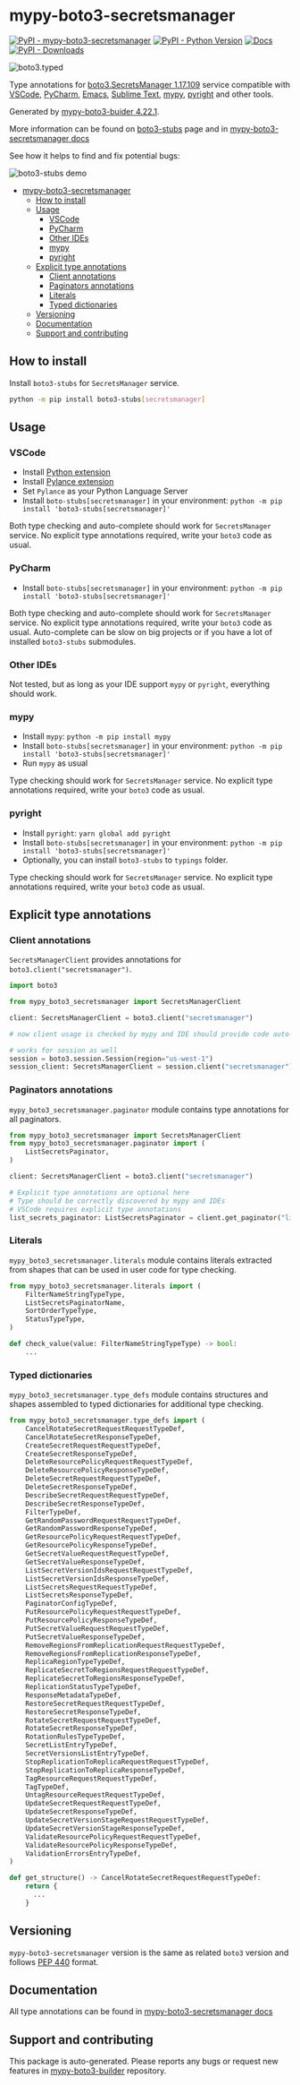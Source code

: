 <a id="mypy-boto3-secretsmanager"></a>

# mypy-boto3-secretsmanager

[![PyPI - mypy-boto3-secretsmanager](https://img.shields.io/pypi/v/mypy-boto3-secretsmanager.svg?color=blue)](https://pypi.org/project/mypy-boto3-secretsmanager)
[![PyPI - Python Version](https://img.shields.io/pypi/pyversions/mypy-boto3-secretsmanager.svg?color=blue)](https://pypi.org/project/mypy-boto3-secretsmanager)
[![Docs](https://img.shields.io/readthedocs/mypy-boto3-builder.svg?color=blue)](https://mypy-boto3-builder.readthedocs.io/)
[![PyPI - Downloads](https://img.shields.io/pypi/dw/mypy-boto3-secretsmanager?color=blue)](https://pypistats.org/packages/mypy-boto3-secretsmanager)

![boto3.typed](https://github.com/vemel/mypy_boto3_builder/raw/master/logo.png)

Type annotations for
[boto3.SecretsManager 1.17.109](https://boto3.amazonaws.com/v1/documentation/api/1.17.109/reference/services/secretsmanager.html#SecretsManager)
service compatible with [VSCode](https://code.visualstudio.com/),
[PyCharm](https://www.jetbrains.com/pycharm/),
[Emacs](https://www.gnu.org/software/emacs/),
[Sublime Text](https://www.sublimetext.com/),
[mypy](https://github.com/python/mypy),
[pyright](https://github.com/microsoft/pyright) and other tools.

Generated by
[mypy-boto3-buider 4.22.1](https://github.com/vemel/mypy_boto3_builder).

More information can be found on
[boto3-stubs](https://pypi.org/project/boto3-stubs/) page and in
[mypy-boto3-secretsmanager docs](https://vemel.github.io/boto3_stubs_docs/mypy_boto3_secretsmanager/)

See how it helps to find and fix potential bugs:

![boto3-stubs demo](https://github.com/vemel/mypy_boto3_builder/raw/master/demo.gif)

- [mypy-boto3-secretsmanager](#mypy-boto3-secretsmanager)
  - [How to install](#how-to-install)
  - [Usage](#usage)
    - [VSCode](#vscode)
    - [PyCharm](#pycharm)
    - [Other IDEs](#other-ides)
    - [mypy](#mypy)
    - [pyright](#pyright)
  - [Explicit type annotations](#explicit-type-annotations)
    - [Client annotations](#client-annotations)
    - [Paginators annotations](#paginators-annotations)
    - [Literals](#literals)
    - [Typed dictionaries](#typed-dictionaries)
  - [Versioning](#versioning)
  - [Documentation](#documentation)
  - [Support and contributing](#support-and-contributing)

<a id="how-to-install"></a>

## How to install

Install `boto3-stubs` for `SecretsManager` service.

```bash
python -m pip install boto3-stubs[secretsmanager]
```

<a id="usage"></a>

## Usage

<a id="vscode"></a>

### VSCode

- Install
  [Python extension](https://marketplace.visualstudio.com/items?itemName=ms-python.python)
- Install
  [Pylance extension](https://marketplace.visualstudio.com/items?itemName=ms-python.vscode-pylance)
- Set `Pylance` as your Python Language Server
- Install `boto-stubs[secretsmanager]` in your environment:
  `python -m pip install 'boto3-stubs[secretsmanager]'`

Both type checking and auto-complete should work for `SecretsManager` service.
No explicit type annotations required, write your `boto3` code as usual.

<a id="pycharm"></a>

### PyCharm

- Install `boto-stubs[secretsmanager]` in your environment:
  `python -m pip install 'boto3-stubs[secretsmanager]'`

Both type checking and auto-complete should work for `SecretsManager` service.
No explicit type annotations required, write your `boto3` code as usual.
Auto-complete can be slow on big projects or if you have a lot of installed
`boto3-stubs` submodules.

<a id="other-ides"></a>

### Other IDEs

Not tested, but as long as your IDE support `mypy` or `pyright`, everything
should work.

<a id="mypy"></a>

### mypy

- Install `mypy`: `python -m pip install mypy`
- Install `boto-stubs[secretsmanager]` in your environment:
  `python -m pip install 'boto3-stubs[secretsmanager]'`
- Run `mypy` as usual

Type checking should work for `SecretsManager` service. No explicit type
annotations required, write your `boto3` code as usual.

<a id="pyright"></a>

### pyright

- Install `pyright`: `yarn global add pyright`
- Install `boto-stubs[secretsmanager]` in your environment:
  `python -m pip install 'boto3-stubs[secretsmanager]'`
- Optionally, you can install `boto3-stubs` to `typings` folder.

Type checking should work for `SecretsManager` service. No explicit type
annotations required, write your `boto3` code as usual.

<a id="explicit-type-annotations"></a>

## Explicit type annotations

<a id="client-annotations"></a>

### Client annotations

`SecretsManagerClient` provides annotations for
`boto3.client("secretsmanager")`.

```python
import boto3

from mypy_boto3_secretsmanager import SecretsManagerClient

client: SecretsManagerClient = boto3.client("secretsmanager")

# now client usage is checked by mypy and IDE should provide code auto-complete

# works for session as well
session = boto3.session.Session(region="us-west-1")
session_client: SecretsManagerClient = session.client("secretsmanager")
```

<a id="paginators-annotations"></a>

### Paginators annotations

`mypy_boto3_secretsmanager.paginator` module contains type annotations for all
paginators.

```python
from mypy_boto3_secretsmanager import SecretsManagerClient
from mypy_boto3_secretsmanager.paginator import (
    ListSecretsPaginator,
)

client: SecretsManagerClient = boto3.client("secretsmanager")

# Explicit type annotations are optional here
# Type should be correctly discovered by mypy and IDEs
# VSCode requires explicit type annotations
list_secrets_paginator: ListSecretsPaginator = client.get_paginator("list_secrets")
```

<a id="literals"></a>

### Literals

`mypy_boto3_secretsmanager.literals` module contains literals extracted from
shapes that can be used in user code for type checking.

```python
from mypy_boto3_secretsmanager.literals import (
    FilterNameStringTypeType,
    ListSecretsPaginatorName,
    SortOrderTypeType,
    StatusTypeType,
)

def check_value(value: FilterNameStringTypeType) -> bool:
    ...
```

<a id="typed-dictionaries"></a>

### Typed dictionaries

`mypy_boto3_secretsmanager.type_defs` module contains structures and shapes
assembled to typed dictionaries for additional type checking.

```python
from mypy_boto3_secretsmanager.type_defs import (
    CancelRotateSecretRequestRequestTypeDef,
    CancelRotateSecretResponseTypeDef,
    CreateSecretRequestRequestTypeDef,
    CreateSecretResponseTypeDef,
    DeleteResourcePolicyRequestRequestTypeDef,
    DeleteResourcePolicyResponseTypeDef,
    DeleteSecretRequestRequestTypeDef,
    DeleteSecretResponseTypeDef,
    DescribeSecretRequestRequestTypeDef,
    DescribeSecretResponseTypeDef,
    FilterTypeDef,
    GetRandomPasswordRequestRequestTypeDef,
    GetRandomPasswordResponseTypeDef,
    GetResourcePolicyRequestRequestTypeDef,
    GetResourcePolicyResponseTypeDef,
    GetSecretValueRequestRequestTypeDef,
    GetSecretValueResponseTypeDef,
    ListSecretVersionIdsRequestRequestTypeDef,
    ListSecretVersionIdsResponseTypeDef,
    ListSecretsRequestRequestTypeDef,
    ListSecretsResponseTypeDef,
    PaginatorConfigTypeDef,
    PutResourcePolicyRequestRequestTypeDef,
    PutResourcePolicyResponseTypeDef,
    PutSecretValueRequestRequestTypeDef,
    PutSecretValueResponseTypeDef,
    RemoveRegionsFromReplicationRequestRequestTypeDef,
    RemoveRegionsFromReplicationResponseTypeDef,
    ReplicaRegionTypeTypeDef,
    ReplicateSecretToRegionsRequestRequestTypeDef,
    ReplicateSecretToRegionsResponseTypeDef,
    ReplicationStatusTypeTypeDef,
    ResponseMetadataTypeDef,
    RestoreSecretRequestRequestTypeDef,
    RestoreSecretResponseTypeDef,
    RotateSecretRequestRequestTypeDef,
    RotateSecretResponseTypeDef,
    RotationRulesTypeTypeDef,
    SecretListEntryTypeDef,
    SecretVersionsListEntryTypeDef,
    StopReplicationToReplicaRequestRequestTypeDef,
    StopReplicationToReplicaResponseTypeDef,
    TagResourceRequestRequestTypeDef,
    TagTypeDef,
    UntagResourceRequestRequestTypeDef,
    UpdateSecretRequestRequestTypeDef,
    UpdateSecretResponseTypeDef,
    UpdateSecretVersionStageRequestRequestTypeDef,
    UpdateSecretVersionStageResponseTypeDef,
    ValidateResourcePolicyRequestRequestTypeDef,
    ValidateResourcePolicyResponseTypeDef,
    ValidationErrorsEntryTypeDef,
)

def get_structure() -> CancelRotateSecretRequestRequestTypeDef:
    return {
      ...
    }
```

<a id="versioning"></a>

## Versioning

`mypy-boto3-secretsmanager` version is the same as related `boto3` version and
follows [PEP 440](https://www.python.org/dev/peps/pep-0440/) format.

<a id="documentation"></a>

## Documentation

All type annotations can be found in
[mypy-boto3-secretsmanager docs](https://vemel.github.io/boto3_stubs_docs/mypy_boto3_secretsmanager/)

<a id="support-and-contributing"></a>

## Support and contributing

This package is auto-generated. Please reports any bugs or request new features
in [mypy-boto3-builder](https://github.com/vemel/mypy_boto3_builder/issues/)
repository.
